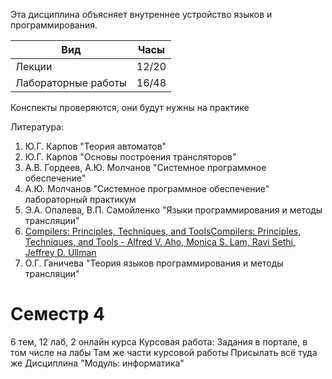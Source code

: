 Эта дисциплина объясняет внутреннее устройство языков и программирования. 

| Вид                 | Часы  |
| ------------------- | ----- |
| Лекции              | 12/20 | 
| Лабораторные работы | 16/48
Конспекты проверяются, они будут нужны на практике

Литература:
1. Ю.Г. Карпов "Теория автоматов"
2. Ю.Г. Карпов "Основы построения трансляторов"
3. А.В. Гордеев, А.Ю. Молчанов "Системное программное обеспечение"
4. А.Ю. Молчанов "Системное программное обеспечение" лабораторный практикум
5. Э.А. Опалева, В.П. Самойленко "Языки программирования и методы трансляции"
6. [Compilers: Principles, Techniques, and ToolsCompilers: Principles, Techniques, and Tools - Alfred V. Aho, Monica S. Lam, Ravi Sethi, Jeffrey D. Ullman](http://www.cs.nthu.edu.tw/~ychung/slides/CSC4180/Alfred%20V.%20Aho,%20Monica%20S.%20Lam,%20Ravi%20Sethi,%20Jeffrey%20D.%20Ullman-Compilers%20-%20Principles,%20Techniques,%20and%20Tools-Pearson_Addison%20Wesley%20(2006).pdf)
7. О.Г. Ганичева "Теория языков программирования и методы трансляции"
# Семестр 4
6 тем, 12 лаб, 2 онлайн курса
Курсовая работа:
Задания в портале, в том числе на лабы
Там же части курсовой работы
Присылать всё туда же
Дисциплина "Модуль: информатика"
